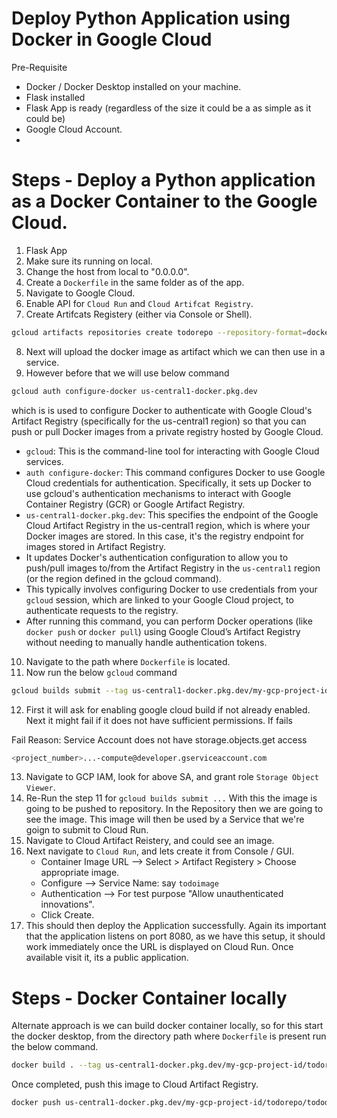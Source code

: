 # Deploy Python Application using Docker in Google Cloud

Pre-Requisite
* Docker / Docker Desktop installed on your machine.
* Flask installed
* Flask App is ready (regardless of the size it could be a as simple as it could be)
* Google Cloud Account.
* 

# Steps - Deploy a Python application as a Docker Container to the Google Cloud.
1. Flask App 
2. Make sure its running on local.
3. Change the host from local to "0.0.0.0".
4. Create a `Dockerfile` in the same folder as of the app.
5. Navigate to Google Cloud.
6. Enable API for `Cloud Run` and `Cloud Artifcat Registry`.
7. Create Artifcats Registery (either via Console or Shell).
```bash
gcloud artifacts repositories create todorepo --repository-format=docker --location=us-central1 --description="ToDo Repo" --immutable-tags --async
```
8. Next will upload the docker image as artifact which we can then use in a service. 
9. However before that we will use below command
```bash
gcloud auth configure-docker us-central1-docker.pkg.dev
```
which is is used to configure Docker to authenticate with Google Cloud's Artifact Registry (specifically for the us-central1 region) so that you can push or pull Docker images from a private registry hosted by Google Cloud.

   * `gcloud`: This is the command-line tool for interacting with Google Cloud services.
   * `auth configure-docker`: This command configures Docker to use Google Cloud credentials for authentication. Specifically, it sets up Docker to use gcloud's authentication mechanisms to interact with Google Container Registry (GCR) or Google Artifact Registry.
   * `us-central1-docker.pkg.dev`: This specifies the endpoint of the Google Cloud Artifact Registry in the us-central1 region, which is where your Docker images are stored. In this case, it's the registry endpoint for images stored in Artifact Registry.
* It updates Docker's authentication configuration to allow you to push/pull images to/from the Artifact Registry in the `us-central1` region (or the region defined in the gcloud command).
* This typically involves configuring Docker to use credentials from your `gcloud` session, which are linked to your Google Cloud project, to authenticate requests to the registry.
* After running this command, you can perform Docker operations (like `docker push` or `docker pull`) using Google Cloud’s Artifact Registry without needing to manually handle authentication tokens.
10. Navigate to the path where `Dockerfile` is located.
11. Now run the below `gcloud` command
```bash
gcloud builds submit --tag us-central1-docker.pkg.dev/my-gcp-project-id/todorepo/tododockerimage:todotag
```
12. First it will ask for enabling google cloud build if not already enabled. Next it might fail if it does not have sufficient permissions. If fails

Fail Reason: Service Account does not have storage.objects.get access  
```bash
<project_number>...-compute@developer.gserviceaccount.com
```
13. Navigate to GCP IAM, look for above SA, and grant role `Storage Object Viewer`.
14. Re-Run the step 11 for `gcloud builds submit ...`
With this the image is going to be pushed to repository. In the Repository then we are going to see the image. This image will then be used by a Service that we're goign to submit to Cloud Run.
15. Navigate to Cloud Artifact Reistery, and could see an image.
16. Next navigate to `Cloud Run`, and lets create it from Console / GUI.
    * Container Image URL --> Select > Artifact Registery > Choose appropriate image.
    * Configure --> Service Name: <meaningfule name> say `todoimage`
    * Authentication --> For test purpose "Allow unauthenticated innovations".
    * Click Create.
17. This should then deploy the Application successfully. Again its important that the application listens on port 8080, as we have this setup, it should work immediately once the URL is displayed on Cloud Run. Once available visit it, its a public application. 

# Steps - Docker Container locally
Alternate approach is we can build docker container locally, so for this start the docker desktop, from the directory path where `Dockerfile` is present run the below command.

```bash
docker build . --tag us-central1-docker.pkg.dev/my-gcp-project-id/todorepo/tododockerimage:todotag
```
Once completed, push this image to Cloud Artifact Registry.
```bash
docker push us-central1-docker.pkg.dev/my-gcp-project-id/todorepo/tododockerimage:todotag
```
